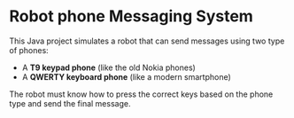 # Robot phone Messaging System

This Java project simulates a robot that can send messages using two type of phones:
- A **T9 keypad phone** (like the old Nokia phones)
- A **QWERTY keyboard phone** (like a modern smartphone)

The robot must know how to press the correct keys based on the phone type and send the final message.

